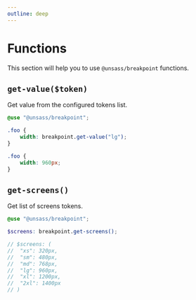 ```yaml
---
outline: deep
---
```


# Functions

This section will help you to use `@unsass/breakpoint` functions.

## `get-value($token)`

Get value from the configured tokens list.

```scss
@use "@unsass/breakpoint";

.foo {
    width: breakpoint.get-value("lg");
}
```

```css
.foo {
    width: 960px;
}
```

## `get-screens()`

Get list of screens tokens.

```scss
@use "@unsass/breakpoint";

$screens: breakpoint.get-screens();

// $screens: (
//  "xs": 320px,
//  "sm": 480px,
//  "md": 768px,
//  "lg": 960px,
//  "xl": 1200px,
//  "2xl": 1400px
// )
```
